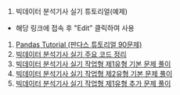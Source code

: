 1. 빅데이터 분석기사 실기 튜토리얼(예제)
- 해당 링크에 접속 후 "Edit" 클릭하여 사용
1) [Pandas Tutorial (판다스 튜토리얼 90문제)](https://www.kaggle.com/mgyokim/pandas-tutorial)
2) [빅데이터 분석기사 실기 주요 코드 정리](https://www.kaggle.com/mgyokim/important-code) 
3) [빅데이터 분석기사 실기 작업형 제1유형 기본 문제 풀이](https://www.kaggle.com/mgyokim/type-1-example-1)
4) [빅데이터 분석기사 실기 작업형 제2유형 기본 문제 풀이](https://www.kaggle.com/mgyokim/type-2-example-1)
5) [빅데이터 분석기사 실기 작업형 제1유형 추가 문제 풀이](https://www.kaggle.com/mgyokim/type-1-example-2)
